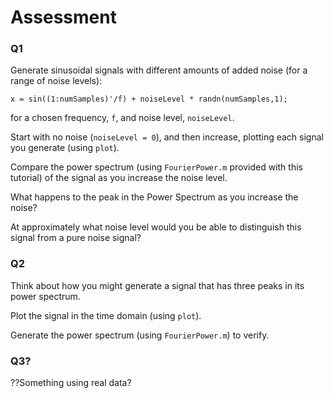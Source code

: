 # Assessment

### Q1
Generate sinusoidal signals with different amounts of added noise (for a range of noise levels):

    x = sin((1:numSamples)'/f) + noiseLevel * randn(numSamples,1);

for a chosen frequency, `f`, and noise level, `noiseLevel`.

Start with no noise (`noiseLevel = 0`), and then increase, plotting each signal you generate (using `plot`).

Compare the power spectrum (using `FourierPower.m` provided with this tutorial) of the signal as you increase the noise level.

What happens to the peak in the Power Spectrum as you increase the noise?

At approximately what noise level would you be able to distinguish this signal from a pure noise signal?

### Q2

Think about how you might generate a signal that has three peaks in its power spectrum.

Plot the signal in the time domain (using `plot`).

Generate the power spectrum (using `FourierPower.m`) to verify.

### Q3?

??Something using real data?
